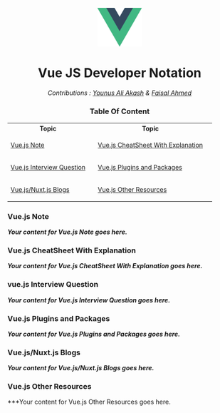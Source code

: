 <p align="center">
  <img src="/assets/Vue.js_Logo_2.svg.png" alt="vue-js-logo" width="100px"/>
</p>

<h1 align="center">Vue JS Developer Notation</h1>
<p align="center">
<em>Contributions : 
<a target="_blank" href="https://github.com/faisal2410">Younus Ali Akash</a> &
<a target="_blank" href="https://github.com/faisal2410">Faisal Ahmed</a>
</em>
</p>

<h3 align="center">Table Of Content</h3>

<table>
<tr>
<th >Topic<td>
<th >Topic<td>
</tr>
<tr>
<td> 

[Vue.js Note](#vuejs-note) <td>
<td>

[Vue.js CheatSheet With Explanation](#vuejs-cheatsheet-with-explanation)
<td>
</tr>
<tr>
<td>

[Vue.js Interview Question](#vuejs-interview-question)
<td>
<td>

[Vue.js Plugins and Packages](#vuejs-plugins-and-packages)
<td>
</tr>
<tr>
<td>

[Vue.js/Nuxt.js Blogs](#vuejsnuxtjs-blogs)
<td>
<td>

[Vue.js Other Resources](#vuejs-other-resources)
<td>
</tr>
</table>

### Vue.js Note
***Your content for Vue.js Note goes here.***




### Vue.js CheatSheet With Explanation
***Your content for Vue.js CheatSheet With Explanation goes here.***


### vue.js Interview Question
***Your content for Vue.js Interview Question goes here.***


### Vue.js Plugins and Packages
***Your content for Vue.js Plugins and Packages goes here.***

### Vue.js/Nuxt.js Blogs
***Your content for Vue.js/Nuxt.js Blogs goes here.***
### Vue.js Other Resources
***Your content for Vue.js Other Resources goes here.

